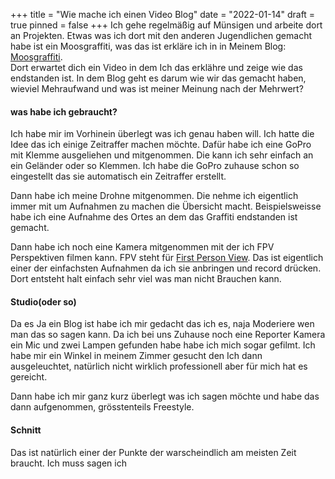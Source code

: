 +++
title = "Wie mache ich einen Video Blog"
date = "2022-01-14"
draft = true
pinned = false
+++
Ich gehe regelmäßig auf Münsigen und arbeite dort an Projekten. Etwas was ich dort mit den anderen Jugendlichen gemacht habe ist ein Moosgraffiti, was das ist erkläre ich in in Meinem Blog: [Moosgraffiti](https://www.joschatschanz.ch/moos-graffiti/).\
Dort erwartet dich ein Video in dem Ich das erklähre und zeige wie das endstanden ist. In dem Blog geht es darum wie wir das gemacht haben, wieviel Mehraufwand und was ist meiner Meinung nach der Mehrwert?

#### **was habe ich gebraucht?**

Ich habe mir im Vorhinein überlegt was ich genau haben will. Ich hatte die Idee das ich einige Zeitraffer machen möchte. Dafür habe ich eine GoPro mit Klemme ausgeliehen und mitgenommen. Die kann ich sehr einfach an ein Geländer oder so Klemmen. Ich habe die GoPro zuhause schon so eingestellt das sie automatisch ein Zeitraffer erstellt.

Dann habe ich meine Drohne mitgenommen. Die nehme ich eigentlich immer mit um Aufnahmen zu machen die Übersicht macht. Beispielsweisse habe ich eine Aufnahme des Ortes an dem das Graffiti endstanden ist gemacht. 

Dann habe ich noch eine Kamera mitgenommen mit der ich FPV Perspektiven filmen kann. FPV steht für [First Person View](https://de.wikipedia.org/wiki/First_Person_View). Das ist eigentlich einer der einfachsten Aufnahmen da ich sie anbringen und record drücken. Dort entsteht halt einfach sehr viel was man nicht Brauchen kann.

#### **Studio(oder so)**

Da es Ja ein Blog ist habe ich mir gedacht das ich es, naja Moderiere wen man das so sagen kann. Da ich bei uns Zuhause noch eine Reporter Kamera ein Mic und zwei Lampen gefunden habe habe ich mich sogar gefilmt. Ich habe mir ein Winkel in meinem Zimmer gesucht den Ich dann ausgeleuchtet, natürlich nicht wirklich professionell aber für mich hat es gereicht.

Dann habe ich mir ganz kurz überlegt was ich sagen möchte und habe das dann aufgenommen, grösstenteils Freestyle.

#### Schnitt

Das ist natürlich einer der Punkte der warscheindlich am meisten Zeit braucht. Ich muss sagen ich